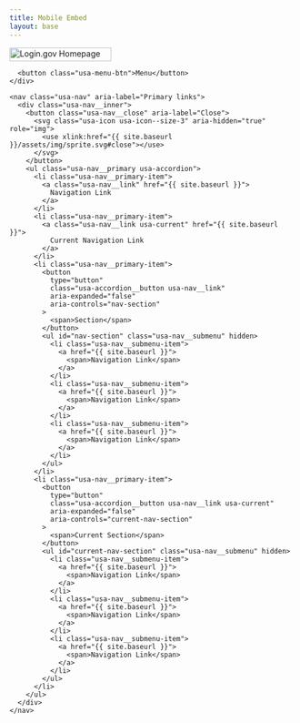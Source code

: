 ```yaml
---
title: Mobile Embed
layout: base
---
```


<div class="usa-overlay"></div>
<div class="usa-header usa-header--extended">
  <div class="usa-nav-container">
    <div class="usa-navbar">
      <div class="usa-logo">
        <a href="{{ site.baseurl }}">
          <img
            src="{{ site.baseurl }}/assets/img/login-gov-logo.svg"
            class="usa-logo__img"
            alt="Login.gov Homepage"
            width="179"
            height="24"
          />
        </a>
      </div>

      <button class="usa-menu-btn">Menu</button>
    </div>

    <nav class="usa-nav" aria-label="Primary links">
      <div class="usa-nav__inner">
        <button class="usa-nav__close" aria-label="Close">
          <svg class="usa-icon usa-icon--size-3" aria-hidden="true" role="img">
            <use xlink:href="{{ site.baseurl }}/assets/img/sprite.svg#close"></use>
          </svg>
        </button>
        <ul class="usa-nav__primary usa-accordion">
          <li class="usa-nav__primary-item">
            <a class="usa-nav__link" href="{{ site.baseurl }}">
              Navigation Link
            </a>
          </li>
          <li class="usa-nav__primary-item">
            <a class="usa-nav__link usa-current" href="{{ site.baseurl }}">
              Current Navigation Link
            </a>
          </li>
          <li class="usa-nav__primary-item">
            <button
              type="button"
              class="usa-accordion__button usa-nav__link"
              aria-expanded="false"
              aria-controls="nav-section"
            >
              <span>Section</span>
            </button>
            <ul id="nav-section" class="usa-nav__submenu" hidden>
              <li class="usa-nav__submenu-item">
                <a href="{{ site.baseurl }}">
                  <span>Navigation Link</span>
                </a>
              </li>
              <li class="usa-nav__submenu-item">
                <a href="{{ site.baseurl }}">
                  <span>Navigation Link</span>
                </a>
              </li>
              <li class="usa-nav__submenu-item">
                <a href="{{ site.baseurl }}">
                  <span>Navigation Link</span>
                </a>
              </li>
            </ul>
          </li>
          <li class="usa-nav__primary-item">
            <button
              type="button"
              class="usa-accordion__button usa-nav__link usa-current"
              aria-expanded="false"
              aria-controls="current-nav-section"
            >
              <span>Current Section</span>
            </button>
            <ul id="current-nav-section" class="usa-nav__submenu" hidden>
              <li class="usa-nav__submenu-item">
                <a href="{{ site.baseurl }}">
                  <span>Navigation Link</span>
                </a>
              </li>
              <li class="usa-nav__submenu-item">
                <a href="{{ site.baseurl }}">
                  <span>Navigation Link</span>
                </a>
              </li>
              <li class="usa-nav__submenu-item">
                <a href="{{ site.baseurl }}">
                  <span>Navigation Link</span>
                </a>
              </li>
            </ul>
          </li>
        </ul>
      </div>
    </nav>
  </div>
</div>

<style>
.usa-nav.is-visible {
  animation: none !important;
}

.usa-overlay {
  transition: none !important;
}
</style>
<script>
window.addEventListener('load', () => {
  document.querySelector('.usa-menu-btn').click();
});
</script>
